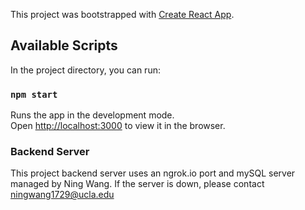 This project was bootstrapped with [Create React App](https://github.com/facebook/create-react-app).

## Available Scripts

In the project directory, you can run:

### `npm start`

Runs the app in the development mode.<br />
Open [http://localhost:3000](http://localhost:3000) to view it in the browser.

### Backend Server

This project backend server uses an ngrok.io port and mySQL server managed by Ning Wang.
If the server is down, please contact ningwang1729@ucla.edu
